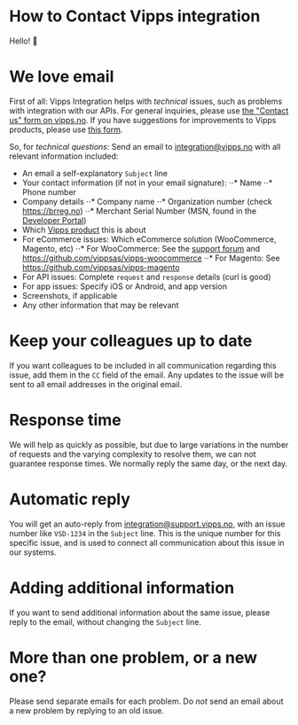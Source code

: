 # How to Contact Vipps integration

Hello! 👋

# We love email

First of all: Vipps Integration helps with _technical_ issues, such as
problems with integration with our APIs. For general inquiries, please use
[the "Contact us" form on vipps.no](https://www.vipps.no/privat/kontakt-oss).
If you have suggestions for improvements to Vipps products,
please use [this form](https://www.vipps.no/tips-og-tilbakemeldinger).

So, for *technical questions*: Send an email to integration@vipps.no with all relevant information included:

* An email a self-explanatory `Subject` line
* Your contact information (if not in your email signature):
⋅⋅* Name
⋅⋅* Phone number
* Company details
⋅⋅* Company name
⋅⋅* Organization number (check https://brreg.no)
⋅⋅* Merchant Serial Number (MSN, found in the [Developer Portal](vipps-developer-portal-getting-started.md))
* Which [Vipps product](https://www.vipps.no/bedrift) this is about
* For eCommerce issues: Which eCommerce solution (WooCommerce, Magento, etc)
⋅⋅* For WooCommerce: See the [support forum](https://wordpress.org/support/plugin/woo-vipps) and https://github.com/vippsas/vipps-woocommerce
⋅⋅* For Magento: See https://github.com/vippsas/vipps-magento
* For API issues: Complete `request` and `response` details (curl is good)
* For app issues: Specify iOS or Android, and app version
* Screenshots, if applicable
* Any other information that may be relevant

# Keep your colleagues up to date

If you want colleagues to be included in all communication regarding this issue,
add them in the `CC` field of the email. Any updates to the issue will be
sent to all email addresses in the original email.

# Response time

We will help as quickly as possible, but due to large variations in the number
of requests and the varying complexity to resolve them, we can not guarantee response times.
We normally reply the same day, or the next day.

# Automatic reply

You will get an auto-reply from integration@support.vipps.no, with an issue number
like `VSD-1234` in the `Subject` line.
This is the unique number for this specific issue, and is used to connect all communication
about this issue in our systems.

# Adding additional information

If you want to send additional information about the same issue,
please reply to the email, without changing the `Subject` line.

# More than one problem, or a new one?

Please send separate emails for each problem. Do _not_ send an email about a
new problem by replying to an old issue.
